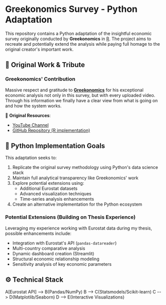 # Greekonomics Survey - Python Adaptation

This repository contains a Python adaptation of the insightful economic survey originally conducted by **Greekonomics** in [R](https://github.com/AMantes/Greekonomics/tree/main). The project aims to recreate and potentially extend the analysis while paying full homage to the original creator's important work.

## 🎯 Original Work & Tribute

### Greekonomics' Contribution
Massive respect and gratitude to **[Greekonomics](https://www.youtube.com/@Greekonomics)** for his exceptional economic analysis not only in this survey, but with every uploaded video. Through his information we finally have a clear view from what is going on and how the system works.

🔗 **Original Resources**:
- [YouTube Channel](https://www.youtube.com/@Greekonomics)
- [GitHub Repository (R implementation)](https://github.com/AMantes/Greekonomics/tree/main)

## 🐍 Python Implementation Goals

This adaptation seeks to:
1. Replicate the original survey methodology using Python's data science stack
2. Maintain full analytical transparency like Greekonomics' work
3. Explore potential extensions using:
   - Additional Eurostat datasets
   - Advanced visualization techniques
   - Time-series analysis enhancements
4. Create an alternative implementation for the Python ecosystem

### Potential Extensions (Building on Thesis Experience)
Leveraging my experience working with Eurostat data during my thesis, possible enhancements include:
- Integration with Eurostat's API (`pandas-datareader`)
- Multi-country comparative analysis
- Dynamic dashboard creation (Streamlit)
- Structural economic relationship modeling
- Sensitivity analysis of key economic parameters

## ⚙️ Technical Stack
A[Eurostat API] --> B(Pandas/NumPy)
B --> C(Statsmodels/Scikit-learn)
C --> D(Matplotlib/Seaborn)
D --> E(Interactive Visualizations)

